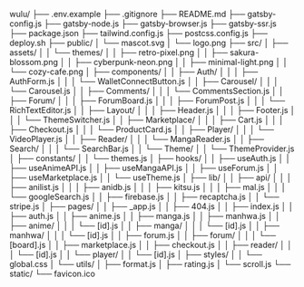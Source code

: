 wulu/
├── .env.example
├── .gitignore
├── README.md
├── gatsby-config.js
├── gatsby-node.js
├── gatsby-browser.js
├── gatsby-ssr.js
├── package.json
├── tailwind.config.js
├── postcss.config.js
├── deploy.sh
├── public/
│   └── mascot.svg
│   └── logo.png
├── src/
│   ├── assets/
│   │   └── themes/
│   │       ├── retro-pixel.png
│   │       ├── sakura-blossom.png
│   │       ├── cyberpunk-neon.png
│   │       ├── minimal-light.png
│   │       └── cozy-cafe.png
│   ├── components/
│   │   ├── Auth/
│   │   │   ├── AuthForm.js
│   │   │   └── WalletConnectButton.js
│   │   ├── Carousel/
│   │   │   └── Carousel.js
│   │   ├── Comments/
│   │   │   └── CommentsSection.js
│   │   ├── Forum/
│   │   │   ├── ForumBoard.js
│   │   │   ├── ForumPost.js
│   │   │   └── RichTextEditor.js
│   │   ├── Layout/
│   │   │   ├── Header.js
│   │   │   ├── Footer.js
│   │   │   └── ThemeSwitcher.js
│   │   ├── Marketplace/
│   │   │   ├── Cart.js
│   │   │   ├── Checkout.js
│   │   │   └── ProductCard.js
│   │   ├── Player/
│   │   │   └── VideoPlayer.js
│   │   ├── Reader/
│   │   │   └── MangaReader.js
│   │   ├── Search/
│   │   │   └── SearchBar.js
│   │   └── Theme/
│   │       └── ThemeProvider.js
│   ├── constants/
│   │   └── themes.js
│   ├── hooks/
│   │   ├── useAuth.js
│   │   ├── useAnimeAPI.js
│   │   ├── useMangaAPI.js
│   │   ├── useForum.js
│   │   ├── useMarketplace.js
│   │   └── useTheme.js
│   ├── lib/
│   │   ├── api/
│   │   │   ├── anilist.js
│   │   │   ├── anidb.js
│   │   │   ├── kitsu.js
│   │   │   ├── mal.js
│   │   │   └── googleSearch.js
│   │   ├── firebase.js
│   │   ├── recaptcha.js
│   │   └── stripe.js
│   ├── pages/
│   │   ├── _app.js
│   │   ├── 404.js
│   │   ├── index.js
│   │   ├── auth.js
│   │   ├── anime.js
│   │   ├── manga.js
│   │   ├── manhwa.js
│   │   ├── anime/
│   │   │   └── [id].js
│   │   ├── manga/
│   │   │   └── [id].js
│   │   ├── manhwa/
│   │   │   └── [id].js
│   │   ├── forum.js
│   │   ├── forum/
│   │   │   └── [board].js
│   │   ├── marketplace.js
│   │   ├── checkout.js
│   │   ├── reader/
│   │   │   └── [id].js
│   │   └── player/
│   │       └── [id].js
│   ├── styles/
│   │   └── global.css
│   └── utils/
│       ├── format.js
│       ├── rating.js
│       └── scroll.js
└── static/
    └── favicon.ico
